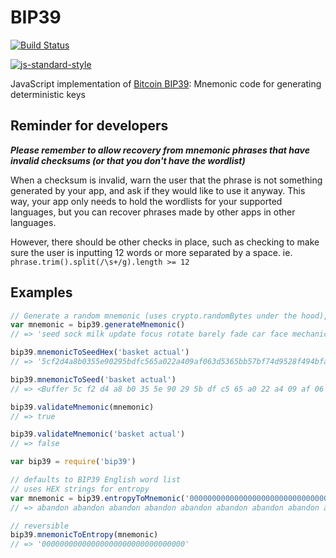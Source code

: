 # BIP39

[![Build Status](https://travis-ci.org/rhizomplatform/bip39.svg?branch=master)](https://travis-ci.org/rhizomplatform/bip39)

[![js-standard-style](https://cdn.rawgit.com/feross/standard/master/badge.svg)](https://github.com/feross/standard)


JavaScript implementation of [Bitcoin BIP39](https://github.com/bitcoin/bips/blob/master/bip-0039.mediawiki): Mnemonic code for generating deterministic keys

## Reminder for developers

***Please remember to allow recovery from mnemonic phrases that have invalid checksums (or that you don't have the wordlist)***

When a checksum is invalid, warn the user that the phrase is not something generated by your app, and ask if they would like to use it anyway. This way, your app only needs to hold the wordlists for your supported languages, but you can recover phrases made by other apps in other languages.

However, there should be other checks in place, such as checking to make sure the user is inputting 12 words or more separated by a space. ie. `phrase.trim().split(/\s+/g).length >= 12`


## Examples
``` js
// Generate a random mnemonic (uses crypto.randomBytes under the hood), defaults to 128-bits of entropy
var mnemonic = bip39.generateMnemonic()
// => 'seed sock milk update focus rotate barely fade car face mechanic mercy'

bip39.mnemonicToSeedHex('basket actual')
// => '5cf2d4a8b0355e90295bdfc565a022a409af063d5365bb57bf74d9528f494bfa4400f53d8349b80fdae44082d7f9541e1dba2b003bcfec9d0d53781ca676651f'

bip39.mnemonicToSeed('basket actual')
// => <Buffer 5c f2 d4 a8 b0 35 5e 90 29 5b df c5 65 a0 22 a4 09 af 06 3d 53 65 bb 57 bf 74 d9 52 8f 49 4b fa 44 00 f5 3d 83 49 b8 0f da e4 40 82 d7 f9 54 1e 1d ba 2b ...>

bip39.validateMnemonic(mnemonic)
// => true

bip39.validateMnemonic('basket actual')
// => false
```


``` js
var bip39 = require('bip39')

// defaults to BIP39 English word list
// uses HEX strings for entropy
var mnemonic = bip39.entropyToMnemonic('00000000000000000000000000000000')
// => abandon abandon abandon abandon abandon abandon abandon abandon abandon abandon abandon about

// reversible
bip39.mnemonicToEntropy(mnemonic)
// => '00000000000000000000000000000000'
```
